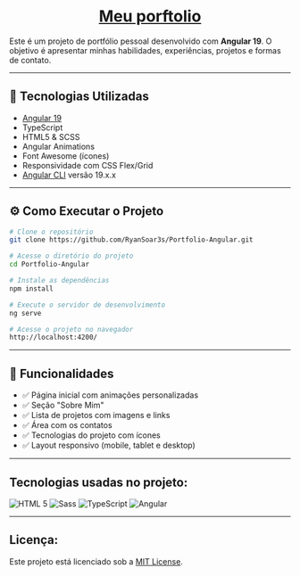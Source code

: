 <h1 align="center"><a href="https://ryansoares.com.br" target="_blank">Meu porftolio</a></h1>

Este é um projeto de portfólio pessoal desenvolvido com **Angular 19**. O objetivo é apresentar minhas habilidades, experiências, projetos e formas de contato.

---

## 🧩 Tecnologias Utilizadas

- [Angular 19](https://angular.io/)
- TypeScript
- HTML5 & SCSS
- Angular Animations
- Font Awesome (ícones)
- Responsividade com CSS Flex/Grid
- [Angular CLI](https://github.com/angular/angular-cli) versão 19.x.x

---

## ⚙️ Como Executar o Projeto

```bash
# Clone o repositório
git clone https://github.com/RyanSoar3s/Portfolio-Angular.git

# Acesse o diretório do projeto
cd Portfolio-Angular

# Instale as dependências
npm install

# Execute o servidor de desenvolvimento
ng serve

# Acesse o projeto no navegador
http://localhost:4200/
```

---

## 🧠 Funcionalidades

- ✅ Página inicial com animações personalizadas
- ✅ Seção "Sobre Mim"
- ✅ Lista de projetos com imagens e links
- ✅ Área com os contatos
- ✅ Tecnologias do projeto com ícones
- ✅ Layout responsivo (mobile, tablet e desktop)

---

## Tecnologias usadas no projeto:

![HTML 5](https://img.shields.io/badge/HTML5-E34F26?style=for-the-badge&logo=html5&logoColor=white)
![Sass](https://img.shields.io/badge/Sass-000?style=for-the-badge&logo=sass)
![TypeScript](https://img.shields.io/badge/TypeScript-007ACC?style=for-the-badge&logo=typescript&logoColor=white)
![Angular](https://img.shields.io/badge/Angular-DD0031?style=for-the-badge&logo=angular&logoColor=white)

---

## Licença:

Este projeto está licenciado sob a [MIT License](LICENSE).
